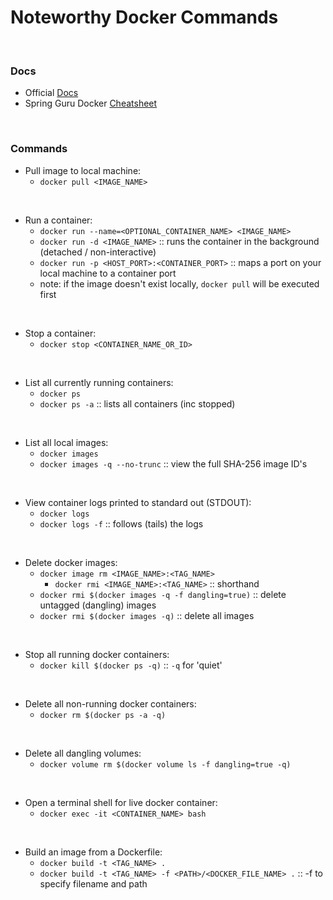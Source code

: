 # Noteworthy Docker Commands

<br>

### Docs
* Official [Docs](https://docs.docker.com/)
* Spring Guru Docker [Cheatsheet](
https://springframework.guru/docker-cheat-sheet-for-spring-devlopers/)

<br>

### Commands
* Pull image to local machine:
    * `docker pull <IMAGE_NAME>`

<br>

* Run a container:
    * `docker run --name=<OPTIONAL_CONTAINER_NAME> <IMAGE_NAME>`
    * `docker run -d <IMAGE_NAME>` :: runs the container in the background (detached / non-interactive)
    * `docker run -p <HOST_PORT>:<CONTAINER_PORT>` :: maps a port on your local machine to a container port
    * note: if the image doesn't exist locally, `docker pull` will be executed first

<br>

* Stop a container:
    * `docker stop <CONTAINER_NAME_OR_ID>`

<br>

* List all currently running containers:
    * `docker ps`
    * `docker ps -a` :: lists all containers (inc stopped)

<br>

* List all local images:
    * `docker images`
    * `docker images -q --no-trunc` :: view the full SHA-256 image ID's

<br>

* View container logs printed to standard out (STDOUT):
    * `docker logs`
    * `docker logs -f` :: follows (tails) the logs

<br>

* Delete docker images:
    * `docker image rm <IMAGE_NAME>:<TAG_NAME>`
        * `docker rmi <IMAGE_NAME>:<TAG_NAME>` :: shorthand
    * `docker rmi $(docker images -q -f dangling=true)` :: delete untagged (dangling) images
    * `docker rmi $(docker images -q)` :: delete all images

<br>

* Stop all running docker containers:
    * `docker kill $(docker ps -q)` :: `-q` for 'quiet'

<br>

* Delete all non-running docker containers:
    * `docker rm $(docker ps -a -q)`

<br>

* Delete all dangling volumes:
    * `docker volume rm $(docker volume ls -f dangling=true -q)`

<br>

* Open a terminal shell for live docker container:
    * `docker exec -it <CONTAINER_NAME> bash`

<br>

* Build an image from a Dockerfile:
    * `docker build -t <TAG_NAME> .`
    * `docker build -t <TAG_NAME> -f <PATH>/<DOCKER_FILE_NAME> .` :: -f to specify filename and path